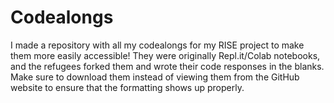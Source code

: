 # Codealongs
I made a repository with all my codealongs for my RISE project to make them more easily accessible! They were originally Repl.it/Colab notebooks, and the refugees forked them and wrote their code responses in the blanks. Make sure to download them instead of viewing them from the GitHub website to ensure that the formatting shows up properly.
